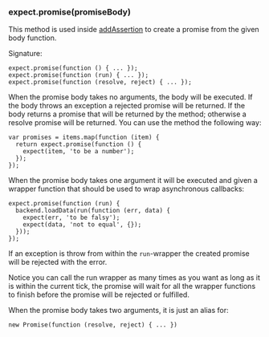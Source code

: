 ### expect.promise(promiseBody)

This method is used inside [addAssertion](/api/addAssertion) to create
a promise from the given body function.

Signature:

```js#evaluate:false
expect.promise(function () { ... });
expect.promise(function (run) { ... });
expect.promise(function (resolve, reject) { ... });
```

When the promise body takes no arguments, the body will be executed.
If the body throws an exception a rejected promise will be returned.
If the body returns a promise that will be returned by the method;
otherwise a resolve promise will be returned. You can use the method
the following way:

```js#evaluate:false
var promises = items.map(function (item) {
  return expect.promise(function () {
    expect(item, 'to be a number');
  });
});
```

When the promise body takes one argument it will be executed and given a
wrapper function that should be used to wrap asynchronous callbacks:

```js#evaluate:false
expect.promise(function (run) {
  backend.loadData(run(function (err, data) {
    expect(err, 'to be falsy');
    expect(data, 'not to equal', {});
  }));
});
```

If an exception is throw from within the `run`-wrapper the created
promise will be rejected with the error.

Notice you can call the run wrapper as many times as you want as long
as it is within the current tick, the promise will wait for all the
wrapper functions to finish before the promise will be rejected or
fulfilled.

When the promise body takes two arguments, it is just an alias for:

```js#evaluate:false
new Promise(function (resolve, reject) { ... })
```

